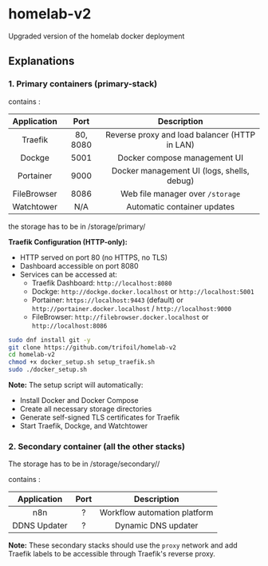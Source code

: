 # homelab-v2
Upgraded version of the homelab docker deployment

## Explanations

### 1. Primary containers (primary-stack)

contains :

|Application|Port|Description|
|:--:|:--:|:--:|
|Traefik|80, 8080|Reverse proxy and load balancer (HTTP in LAN)|
|Dockge|5001|Docker compose management UI|
|Portainer|9000|Docker management UI (logs, shells, debug) |
|FileBrowser|8086|Web file manager over `/storage`|
|Watchtower|N/A|Automatic container updates|

the storage has to be in /storage/primary/<servicename>

**Traefik Configuration (HTTP-only):**
- HTTP served on port 80 (no HTTPS, no TLS)
- Dashboard accessible on port 8080
- Services can be accessed at:
  - Traefik Dashboard: `http://localhost:8080`
  - Dockge: `http://dockge.docker.localhost` or `http://localhost:5001`
  - Portainer: `https://localhost:9443` (default) or `http://portainer.docker.localhost` / `http://localhost:9000`
  - FileBrowser: `http://filebrowser.docker.localhost` or `http://localhost:8086`


```sh
sudo dnf install git -y
git clone https://github.com/trifoil/homelab-v2
cd homelab-v2
chmod +x docker_setup.sh setup_traefik.sh
sudo ./docker_setup.sh
```

**Note:** The setup script will automatically:
- Install Docker and Docker Compose
- Create all necessary storage directories
- Generate self-signed TLS certificates for Traefik
- Start Traefik, Dockge, and Watchtower

### 2. Secondary container (all the other stacks)

The storage has to be in /storage/secondary/<stackname>/<servicename>

contains :

|Application|Port|Description|
|:--:|:--:|:--:|
|n8n|?|Workflow automation platform|
|DDNS Updater|?|Dynamic DNS updater|

**Note:** These secondary stacks should use the `proxy` network and add Traefik labels to be accessible through Traefik's reverse proxy.